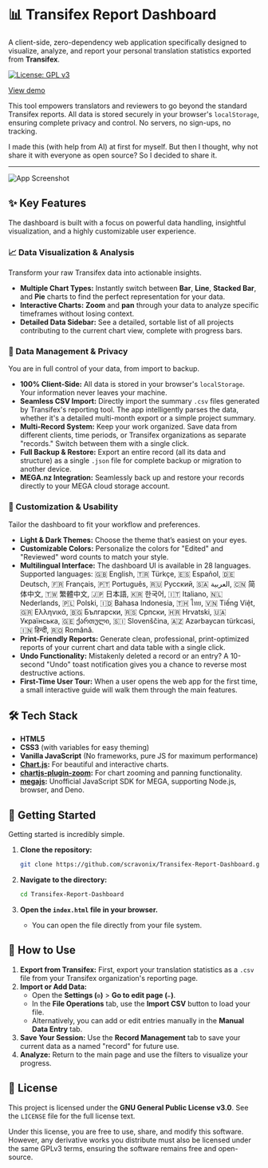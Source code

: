 # 📊 Transifex Report Dashboard

A client-side, zero-dependency web application specifically designed to visualize, analyze, and report your personal translation statistics exported from **Transifex**.

[![License: GPL v3](https://img.shields.io/badge/License-GPLv3-blue.svg)](https://www.gnu.org/licenses/gpl-3.0)

[View demo](https://scravonix.github.io/Transifex-Report-Dashboard/)

This tool empowers translators and reviewers to go beyond the standard Transifex reports. All data is stored securely in your browser's `localStorage`, ensuring complete privacy and control. No servers, no sign-ups, no tracking.

I made this (with help from AI) at first for myself. But then I thought, why not share it with everyone as open source? So I decided to share it.

[//]: # "(IMPORTANT: Replace the URL below with a link to your live demo if you host it on GitHub Pages, Netlify, etc.)"

---

![App Screenshot](https://i.imgur.com/QMH5pt3.png)

## ✨ Key Features

The dashboard is built with a focus on powerful data handling, insightful visualization, and a highly customizable user experience.

### 📈 Data Visualization & Analysis

Transform your raw Transifex data into actionable insights.
- **Multiple Chart Types:** Instantly switch between **Bar**, **Line**, **Stacked Bar**, and **Pie** charts to find the perfect representation for your data.
- **Interactive Charts:** **Zoom** and **pan** through your data to analyze specific timeframes without losing context.
- **Detailed Data Sidebar:** See a detailed, sortable list of all projects contributing to the current chart view, complete with progress bars.

### 📂 Data Management & Privacy

You are in full control of your data, from import to backup.
- **100% Client-Side:** All data is stored in your browser's `localStorage`. Your information never leaves your machine.
- **Seamless CSV Import:** Directly import the summary `.csv` files generated by Transifex's reporting tool. The app intelligently parses the data, whether it's a detailed multi-month export or a simple project summary.
- **Multi-Record System:** Keep your work organized. Save data from different clients, time periods, or Transifex organizations as separate "records." Switch between them with a single click.
- **Full Backup & Restore:** Export an entire record (all its data and structure) as a single `.json` file for complete backup or migration to another device.
- **MEGA.nz Integration:** Seamlessly back up and restore your records directly to your MEGA cloud storage account.

### 🎨 Customization & Usability

Tailor the dashboard to fit your workflow and preferences.
- **Light & Dark Themes:** Choose the theme that’s easiest on your eyes.
- **Customizable Colors:** Personalize the colors for "Edited" and "Reviewed" word counts to match your style.
- **Multilingual Interface:** The dashboard UI is available in 28 languages. Supported languages: 
  🇬🇧 English, 🇹🇷 Türkçe, 🇪🇸 Español, 🇩🇪 Deutsch, 🇫🇷 Français, 🇵🇹 Português, 🇷🇺 Русский, 🇸🇦 العربية, 🇨🇳 简体中文, 🇹🇼 繁體中文, 🇯🇵 日本語, 🇰🇷 한국어, 🇮🇹 Italiano, 🇳🇱 Nederlands, 🇵🇱 Polski, 🇮🇩 Bahasa Indonesia, 🇹🇭 ไทย, 🇻🇳 Tiếng Việt, 🇬🇷 Ελληνικά, 🇧🇬 Български, 🇷🇸 Српски, 🇭🇷 Hrvatski, 🇺🇦 Українська, 🇬🇪 ქართული, 🇸🇮 Slovenščina, 🇦🇿 Azərbaycan türkcəsi, 🇮🇳 हिन्दी, 🇷🇴 Română.
- **Print-Friendly Reports:** Generate clean, professional, print-optimized reports of your current chart and data table with a single click.
- **Undo Functionality:** Mistakenly deleted a record or an entry? A 10-second "Undo" toast notification gives you a chance to reverse most destructive actions.
- **First-Time User Tour:** When a user opens the web app for the first time, a small interactive guide will walk them through the main features.

## 🛠️ Tech Stack

- **HTML5**
- **CSS3** (with variables for easy theming)
- **Vanilla JavaScript** (No frameworks, pure JS for maximum performance)
- **[Chart.js](https://www.chartjs.org/):** For beautiful and interactive charts.
- **[chartjs-plugin-zoom](https://www.chartjs.org/chartjs-plugin-zoom/):** For chart zooming and panning functionality.
- **[megajs](https://mega.js.org/):** Unofficial JavaScript SDK for MEGA, supporting Node.js, browser, and Deno.

## 🚀 Getting Started

Getting started is incredibly simple.

1.  **Clone the repository:**
    ```bash
    git clone https://github.com/scravonix/Transifex-Report-Dashboard.git
    ```

2.  **Navigate to the directory:**
    ```bash
    cd Transifex-Report-Dashboard
    ```

3.  **Open the `index.html` file in your browser.**
    - You can open the file directly from your file system.

## 📖 How to Use

1.  **Export from Transifex:** First, export your translation statistics as a `.csv` file from your Transifex organization's reporting page.
2.  **Import or Add Data:**
    - Open the **Settings (`⚙️`)** > **Go to edit page (`✏️`)**.
    - In the **File Operations** tab, use the **Import CSV** button to load your file.
    - Alternatively, you can add or edit entries manually in the **Manual Data Entry** tab.
3.  **Save Your Session:** Use the **Record Management** tab to save your current data as a named "record" for future use.
4.  **Analyze:** Return to the main page and use the filters to visualize your progress.

## 📄 License

This project is licensed under the **GNU General Public License v3.0**. See the `LICENSE` file for the full license text.

Under this license, you are free to use, share, and modify this software. However, any derivative works you distribute must also be licensed under the same GPLv3 terms, ensuring the software remains free and open-source.
